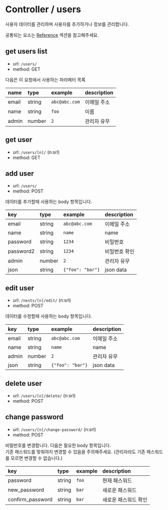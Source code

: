 # Controller / users

사용자 데이터를 관리하며 사용자를 추가하거나 정보를 관리합니다.

공통되는 요소는 [Reference](https://github.com/redgoose-dev/goose-api/tree/master/controller#reference) 섹션을 참고해주세요.


## get users list

- url: `/users/`
- method: GET

다음은 이 요청에서 사용하는 파라메터 목록

| name  | type   | example       | description |
|:------|:-------|:--------------|:------------|
| email | string | `abc@abc.com` | 이메일 주소      |
| name  | string | `foo`         | 이름          |
| admin | number | `2`           | 관리자 유무      |


## get user

- url: `/users/[n]/` (n:srl)
- method: GET


## add user

- url: `/users/`
- method: POST

데이터를 추가할때 사용하는 body 항목입니다.

| key       | type   | example          | description |
|:----------|:-------|:-----------------|:------------|
| email     | string | `abc@abc.com`    | 이메일 주소      |
| name      | string | `name`           | name        |
| password  | string | `1234`           | 비밀번호        |
| password2 | string | `1234`           | 비밀번호 확인     |
| admin     | number | `2`              | 관리자 유무      |
| json      | string | `{"foo": "bar"}` | json data   |


## edit user

- url: `/nests/[n]/edit/` (n:srl)
- method: POST

데이터를 수정할때 사용하는 body 항목입니다.

| key   | type   | example          | description |
|:------|:-------|:-----------------|:------------|
| email | string | `abc@abc.com`    | 이메일 주소      |
| name  | string | `name`           | name        |
| admin | number | `2`              | 관리자 유무      |
| json  | string | `{"foo": "bar"}` | json data   |


## delete user

- url: `/users/[n]/delete/` (n:srl)
- method: POST


## change password

- url: `/users/[n]/change-password/` (n:srl)
- method: POST

비밀번호를 변경합니다. 다음은 필요한 body 항목입니다.  
기존 패스워드를 맞춰야지 변경할 수 있음을 주의해주세요. (관리자라도 기존 패스워드를 모르면 변경할 수 없습니다.)

| key              | type   | example | description |
|:-----------------|:-------|:--------|:------------|
| password         | string | `foo`   | 현재 패스워드     |
| new_password     | string | `bar`   | 새로운 패스워드    |
| confirm_password | string | `bar`   | 새로운 패스워드 확인 |
